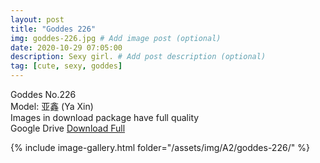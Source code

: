 ```yaml
---
layout: post
title: "Goddes 226"
img: goddes-226.jpg # Add image post (optional)
date: 2020-10-29 07:05:00
description: Sexy girl. # Add post description (optional)
tag: [cute, sexy, goddes]
---
```

Goddes No.226  
Model: 亚鑫 (Ya Xin)                 
Images in download package have full quality                    
Google Drive [Download Full](http://gestyy.com/erzk7h)

{% include image-gallery.html folder="/assets/img/A2/goddes-226/" %}
